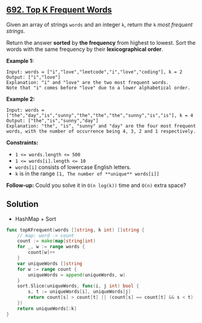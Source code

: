 ## [692. Top K Frequent Words](https://leetcode.com/problems/top-k-frequent-words/)


Given an array of strings `words` and an integer `k`, return _the_ `k` _most frequent strings_.

Return the answer **sorted** by **the frequency** from highest to lowest. Sort the words with the same frequency by their **lexicographical order**.

**Example 1:**

```
Input: words = ["i","love","leetcode","i","love","coding"], k = 2
Output: ["i","love"]
Explanation: "i" and "love" are the two most frequent words.
Note that "i" comes before "love" due to a lower alphabetical order.
```

**Example 2:**

```
Input: words = ["the","day","is","sunny","the","the","the","sunny","is","is"], k = 4
Output: ["the","is","sunny","day"]
Explanation: "the", "is", "sunny" and "day" are the four most frequent words, with the number of occurrence being 4, 3, 2 and 1 respectively.
```

**Constraints:**

*   `1 <= words.length <= 500`
*   `1 <= words[i].length <= 10`
*   `words[i]` consists of lowercase English letters.
*   `k` is in the range `[1, The number of **unique** words[i]]`

**Follow-up:** Could you solve it in `O(n log(k))` time and `O(n)` extra space?



## Solution

- HashMap + Sort

```go
func topKFrequent(words []string, k int) []string {
    // map: word -> count
    count := make(map[string]int)
    for _, w := range words {
        count[w]++
    }
    var uniqueWords []string
    for w := range count {
        uniqueWords = append(uniqueWords, w)
    }
    sort.Slice(uniqueWords, func(i, j int) bool {
        s, t := uniqueWords[i], uniqueWords[j]
        return count[s] > count[t] || (count[s] == count[t] && s < t)
    })
    return uniqueWords[:k]
}
```

